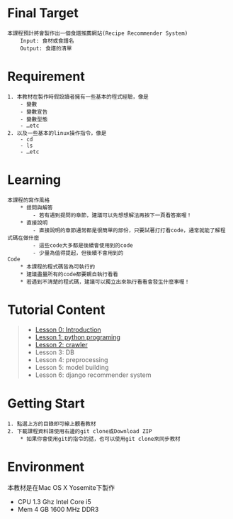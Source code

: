 # Final Target
    本課程預計將會製作出一個食譜推薦網站(Recipe Recommender System)
        Input: 食材或食譜名
        Output: 食譜的清單

# Requirement
    1. 本教材在製作時假設讀者擁有一些基本的程式經驗，像是
        - 變數
        - 變數宣告
        - 變數型態
        - …etc
    2. 以及一些基本的linux操作指令，像是
        - cd
        - ls
        - …etc

# Learning
    本課程的寫作風格
        * 提問與解答
            - 若有遇到提問的章節，建議可以先想想解法再按下一頁看答案喔！
        * 直接說明
            - 直接說明的章節通常都是很簡單的部份，只要試著打打看code，通常就能了解程式碼在做什麼
            - 這些code大多都是後續會使用到的code
            - 少量為值得提起，但後續不會用到的
    Code
        * 本課程的程式碼皆為可執行的
        * 建議盡量所有的code都要親自執行看看
        * 若遇到不清楚的程式碼，建議可以獨立出來執行看看會發生什麼事喔！


# Tutorial Content
> * [Lesson 0: Introduction](http://jchou24.github.io/python_tutorial/slides/Introduction.pptx)
> * [Lesson 1: python programing](http://jchou24.github.io/python_tutorial/slides/python%20programing.slides.html)
> * [Lesson 2: crawler](http://jchou24.github.io/python_tutorial/slides/crawler.slides.html)
> * Lesson 3: DB
> * Lesson 4: preprocessing
> * Lesson 5: model building
> * Lesson 6: django recommender system

# Getting Start
    1. 點選上方的目錄即可線上觀看教材
    2. 下載課程資料請使用右邊的git clone或Download ZIP
        * 如果你會使用git的指令的話，也可以使用git clone來同步教材

# Environment
本教材是在Mac OS X Yosemite下製作
* CPU 1.3 Ghz Intel Core i5
* Mem 4 GB 1600 MHz DDR3
